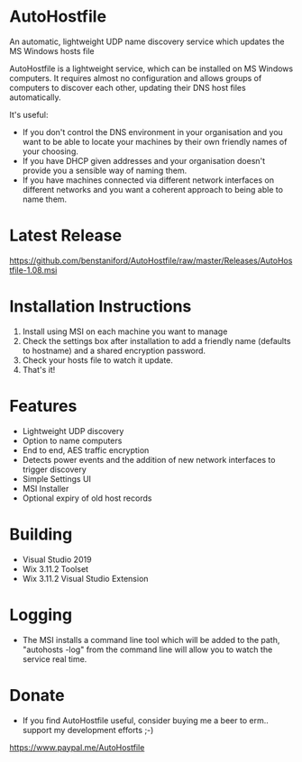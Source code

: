 # AutoHostfile

An automatic, lightweight UDP name discovery service which updates the MS Windows hosts file

AutoHostfile is a lightweight service, which can be installed on MS Windows computers. It requires almost no configuration and allows groups of computers to discover each other, updating their DNS host files automatically.

It's useful:

* If you don't control the DNS environment in your organisation and you want to be able to locate your machines by their own friendly names of your choosing.
* If you have DHCP given addresses and your organisation doesn't provide you a sensible way of naming them.
* If you have machines connected via different network interfaces on different networks and you want a coherent approach to being able to name them.

# Latest Release

https://github.com/benstaniford/AutoHostfile/raw/master/Releases/AutoHostfile-1.08.msi

# Installation Instructions

1. Install using MSI on each machine you want to manage
2. Check the settings box after installation to add a friendly name (defaults to hostname) and a shared encryption password.
3. Check your hosts file to watch it update.
4. That's it!

# Features

* Lightweight UDP discovery
* Option to name computers
* End to end, AES traffic encryption
* Detects power events and the addition of new network interfaces to trigger discovery
* Simple Settings UI
* MSI Installer
* Optional expiry of old host records

# Building

* Visual Studio 2019
* Wix 3.11.2 Toolset
* Wix 3.11.2 Visual Studio Extension

# Logging

* The MSI installs a command line tool which will be added to the path, "autohosts -log" from the command line will allow you to watch the service real time.

# Donate

* If you find AutoHostfile useful, consider buying me a beer to erm.. support my development efforts ;-)

https://www.paypal.me/AutoHostfile

